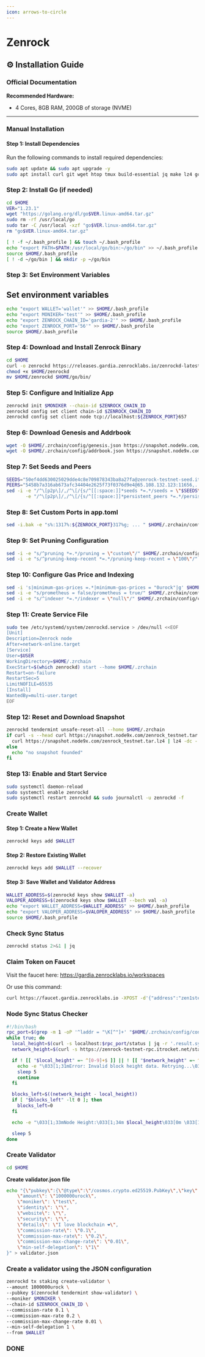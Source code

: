```yaml
---
icon: arrows-to-circle
---
```


# Zenrock

## ⚙️ Installation Guide

### Official Documentation

**Recommended Hardware:**

* 4 Cores, 8GB RAM, 200GB of storage (NVME)

***

### Manual Installation

#### Step 1: Install Dependencies

Run the following commands to install required dependencies:

```bash
sudo apt update && sudo apt upgrade -y
sudo apt install curl git wget htop tmux build-essential jq make lz4 gcc unzip -y
```

### Step 2: Install Go (if needed)

```bash
cd $HOME
VER="1.23.1"
wget "https://golang.org/dl/go$VER.linux-amd64.tar.gz"
sudo rm -rf /usr/local/go
sudo tar -C /usr/local -xzf "go$VER.linux-amd64.tar.gz"
rm "go$VER.linux-amd64.tar.gz"

[ ! -f ~/.bash_profile ] && touch ~/.bash_profile
echo "export PATH=$PATH:/usr/local/go/bin:~/go/bin" >> ~/.bash_profile
source $HOME/.bash_profile
[ ! -d ~/go/bin ] && mkdir -p ~/go/bin
```

### Step 3: Set Environment Variables

## Set environment variables

```bash
echo "export WALLET='wallet'" >> $HOME/.bash_profile
echo "export MONIKER='test'" >> $HOME/.bash_profile
echo "export ZENROCK_CHAIN_ID='gardia-2'" >> $HOME/.bash_profile
echo "export ZENROCK_PORT='56'" >> $HOME/.bash_profile
source $HOME/.bash_profile
```

### Step 4: Download and Install Zenrock Binary

```bash
cd $HOME
curl -o zenrockd https://releases.gardia.zenrocklabs.io/zenrockd-latest
chmod +x $HOME/zenrockd
mv $HOME/zenrockd $HOME/go/bin/
```

### Step 5: Configure and Initialize App

```bash
zenrockd init $MONIKER --chain-id $ZENROCK_CHAIN_ID
zenrockd config set client chain-id $ZENROCK_CHAIN_ID
zenrockd config set client node tcp://localhost:${ZENROCK_PORT}657
```

### Step 6: Download Genesis and Addrbook

```bash
wget -O $HOME/.zrchain/config/genesis.json https://snapshot.node9x.com/zrchain/genesis.json
wget -O $HOME/.zrchain/config/addrbook.json https://snapshot.node9x.com/zrchain/addrbook.json
```

### Step 7: Set Seeds and Peers

```bash
SEEDS="50ef4dd630025029dde4c8e709878343ba8a27fa@zenrock-testnet-seed.itrocket.net:56656"
PEERS="5458b7a316ab673afc34404e2625f73f0376d9e4@65.108.132.123:11656,..."
sed -i -e "/^\[p2p\]/,/^\[/{s/^[[:space:]]*seeds *=.*/seeds = \"$SEEDS\"/}" \
       -e "/^\[p2p\]/,/^\[/{s/^[[:space:]]*persistent_peers *=.*/persistent_peers = \"$PEERS\"/}" $HOME/.zrchain/config/config.toml
```

### Step 8: Set Custom Ports in app.toml

```bash
sed -i.bak -e "s%:1317%:${ZENROCK_PORT}317%g; ... " $HOME/.zrchain/config/app.toml
```

### Step 9: Set Pruning Configuration

```bash
sed -i -e "s/^pruning *=.*/pruning = \"custom\"/" $HOME/.zrchain/config/app.toml
sed -i -e "s/^pruning-keep-recent *=.*/pruning-keep-recent = \"100\"/" $HOME/.zrchain/config/app.toml
```

### Step 10: Configure Gas Price and Indexing

```bash
sed -i 's|minimum-gas-prices =.*|minimum-gas-prices = "0urock"|g' $HOME/.zrchain/config/app.toml
sed -i -e "s/prometheus = false/prometheus = true/" $HOME/.zrchain/config/config.toml
sed -i -e "s/^indexer *=.*/indexer = \"null\"/" $HOME/.zrchain/config/config.toml
```

### Step 11: Create Service File

```bash
sudo tee /etc/systemd/system/zenrockd.service > /dev/null <<EOF
[Unit]
Description=Zenrock node
After=network-online.target
[Service]
User=$USER
WorkingDirectory=$HOME/.zrchain
ExecStart=$(which zenrockd) start --home $HOME/.zrchain
Restart=on-failure
RestartSec=5
LimitNOFILE=65535
[Install]
WantedBy=multi-user.target
EOF
```

### Step 12: Reset and Download Snapshot

```bash
zenrockd tendermint unsafe-reset-all --home $HOME/.zrchain
if curl -s --head curl https://snapshot.node9x.com/zenrock_testnet.tar.lz4 | head -n 1 | grep "200" > /dev/null; then
  curl https://snapshot.node9x.com/zenrock_testnet.tar.lz4 | lz4 -dc - | tar -xf - -C $HOME/.zrchain
else
  echo "no snapshot founded"
fi
```

### Step 13: Enable and Start Service

```bash
sudo systemctl daemon-reload
sudo systemctl enable zenrockd
sudo systemctl restart zenrockd && sudo journalctl -u zenrockd -f
```

### Create Wallet

#### Step 1: Create a New Wallet

```bash
zenrockd keys add $WALLET
```

#### Step 2: Restore Existing Wallet

```bash
zenrockd keys add $WALLET --recover
```

#### Step 3: Save Wallet and Validator Address

```bash
WALLET_ADDRESS=$(zenrockd keys show $WALLET -a)
VALOPER_ADDRESS=$(zenrockd keys show $WALLET --bech val -a)
echo "export WALLET_ADDRESS=$WALLET_ADDRESS" >> $HOME/.bash_profile
echo "export VALOPER_ADDRESS=$VALOPER_ADDRESS" >> $HOME/.bash_profile
source $HOME/.bash_profile
```

### Check Sync Status

```bash
zenrockd status 2>&1 | jq
```

### Claim Token on Faucet

Visit the faucet here: https://gardia.zenrocklabs.io/workspaces

Or use this command:

```bash
curl https://faucet.gardia.zenrocklabs.io -XPOST -d'{"address":"zen1steffht....teqf"}'
```

### Node Sync Status Checker

```bash
#!/bin/bash
rpc_port=$(grep -m 1 -oP '^laddr = "\K[^"]+' "$HOME/.zrchain/config/config.toml" | cut -d ':' -f 3)
while true; do
  local_height=$(curl -s localhost:$rpc_port/status | jq -r '.result.sync_info.latest_block_height')
  network_height=$(curl -s https://zenrock-testnet-rpc.itrocket.net/status | jq -r '.result.sync_info.latest_block_height')

  if ! [[ "$local_height" =~ ^[0-9]+$ ]] || ! [[ "$network_height" =~ ^[0-9]+$ ]]; then
    echo -e "\033[1;31mError: Invalid block height data. Retrying...\033[0m"
    sleep 5
    continue
  fi

  blocks_left=$((network_height - local_height))
  if [ "$blocks_left" -lt 0 ]; then
    blocks_left=0
  fi

  echo -e "\033[1;33mNode Height:\033[1;34m $local_height\033[0m \033[1;33m| Network Height:\033[1;36m $network_height\033[0m \033[1;33m| Blocks Left:\033[1;31m $blocks_left\033[0m"

  sleep 5
done
```

### Create Validator

```bash
cd $HOME
```

**Create validator.json file**

```bash
echo "{\"pubkey\":{\"@type\":\"/cosmos.crypto.ed25519.PubKey\",\"key\":\"$(zenrockd comet show-validator | grep -Po '\"key\":\s*\"\K[^"]*')\"},
    \"amount\": \"1000000urock\",
    \"moniker\": \"test\",
    \"identity\": \"\",
    \"website\": \"\",
    \"security\": \"\",
    \"details\": \"I love blockchain ❤️\",
    \"commission-rate\": \"0.1\",
    \"commission-max-rate\": \"0.2\",
    \"commission-max-change-rate\": \"0.01\",
    \"min-self-delegation\": \"1\" 
}" > validator.json
```

### Create a validator using the JSON configuration

```bash
zenrockd tx staking create-validator \
--amount 1000000urock \
--pubkey $(zenrockd tendermint show-validator) \
--moniker $MONIKER \
--chain-id $ZENROCK_CHAIN_ID \
--commission-rate 0.1 \
--commission-max-rate 0.2 \
--commission-max-change-rate 0.01 \
--min-self-delegation 1 \
--from $WALLET
```

### DONE

